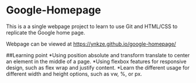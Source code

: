 # Google-Homepage
This is a a single webpage project to learn to use Git and HTML/CSS to replicate the Google home page.

Webpage can be viewed at https://ynkze.github.io/google-homepage/

##Learning point
*Using position absolute and transform translate to center an element in the middle of a page.
*Using flexbox features for responsive design, such as flex wrap and justify content.
*Learn the different usage for different width and height options, such as vw, %, or px.